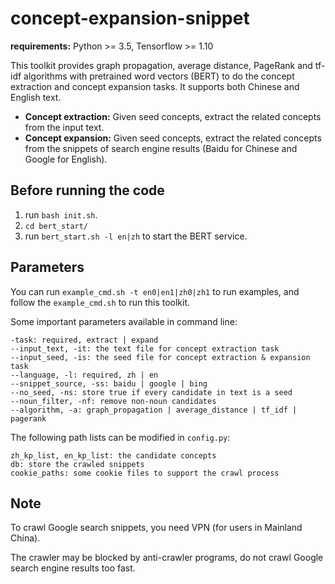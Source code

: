 # concept-expansion-snippet

**requirements:** Python >= 3.5, Tensorflow >= 1.10

This toolkit provides graph propagation, average distance, PageRank and tf-idf algorithms with pretrained word vectors (BERT) to do the concept extraction and concept expansion tasks. It supports both Chinese and English text.

- **Concept extraction:** Given seed concepts, extract the related concepts from the input text.
- **Concept expansion:** Given seed concepts, extract the related concepts from the snippets of search engine results (Baidu for Chinese and Google for English).

## Before running the code
1. run `bash init.sh`.
2. `cd bert_start/`
3. run `bert_start.sh -l en|zh` to start the BERT service.

## Parameters

You can run `example_cmd.sh -t en0|en1|zh0|zh1` to run examples, and follow the `example_cmd.sh` to run this toolkit.

Some important parameters available in command line:

```
-task: required, extract | expand
--input_text, -it: the text file for concept extraction task
--input_seed, -is: the seed file for concept extraction & expansion task
--language, -l: required, zh | en
--snippet_source, -ss: baidu | google | bing
--no_seed, -ns: store true if every candidate in text is a seed
--noun_filter, -nf: remove non-noun candidates
--algorithm, -a: graph_propagation | average_distance | tf_idf | pagerank
```

The following path lists can be modified in `config.py`:

```
zh_kp_list, en_kp_list: the candidate concepts
db: store the crawled snippets
cookie_paths: some cookie files to support the crawl process
```

## Note

To crawl Google search snippets, you need VPN (for users in Mainland China). 

The crawler may be blocked by anti-crawler programs, do not crawl Google search engine results too fast.

